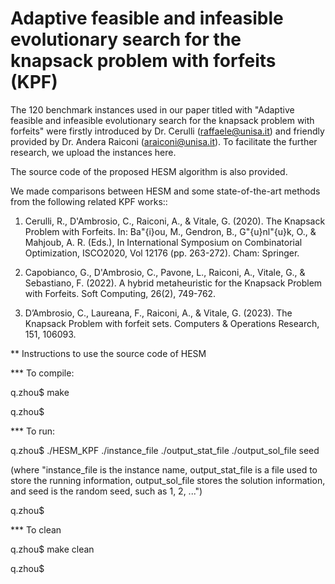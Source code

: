 # Adaptive feasible and infeasible evolutionary search for the knapsack problem with forfeits (KPF)
The 120 benchmark instances used in our paper titled with "Adaptive feasible and infeasible evolutionary search for the knapsack problem with forfeits" were firstly introduced by Dr. Cerulli (raffaele@unisa.it) and friendly provided by Dr. Andera Raiconi (araiconi@unisa.it).  To facilitate the further research, we upload the instances here.

The source code of the proposed HESM algorithm is also provided.

We made comparisons between HESM and some state-of-the-art methods from the following related KPF works::

1. Cerulli, R., D'Ambrosio, C., Raiconi, A., \& Vitale, G. (2020). The Knapsack Problem with Forfeits. In: Ba\"{i}ou, M., Gendron, B., G\"{u}nl\"{u}k, O., \& Mahjoub, A. R. (Eds.), In International Symposium on Combinatorial Optimization, ISCO2020, Vol 12176 (pp. 263-272). Cham: Springer.

2. Capobianco, G., D'Ambrosio, C., Pavone, L., Raiconi, A., Vitale, G., \& Sebastiano, F. (2022). A hybrid metaheuristic for the Knapsack Problem with Forfeits. Soft Computing, 26(2), 749-762.

3. D’Ambrosio, C., Laureana, F., Raiconi, A., & Vitale, G. (2023). The Knapsack Problem with forfeit sets. Computers & Operations Research, 151, 106093.

** Instructions to use the source code of HESM

*** To compile:

q.zhou$ make

q.zhou$

*** To run:

q.zhou$ ./HESM_KPF ./instance_file ./output_stat_file ./output_sol_file seed 

(where "instance_file is the instance name, output_stat_file is a file used to store the running information, output_sol_file stores the solution information,
and seed is the random seed, such as 1, 2, ...")

q.zhou$

*** To clean

q.zhou$ make clean

q.zhou$



